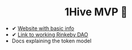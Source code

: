 <h1 align='center'>1Hive MVP 🐝</h1>

- ✔ [Website with basic info](https://1hive.github.io/mvp/)
- ✔ [Link to working Rinkeby DAO](https://rinkeby.aragon.org/#/0xe520428C232F6Da6f694b121181f907931fD2211)
- Docs explaining the token model
